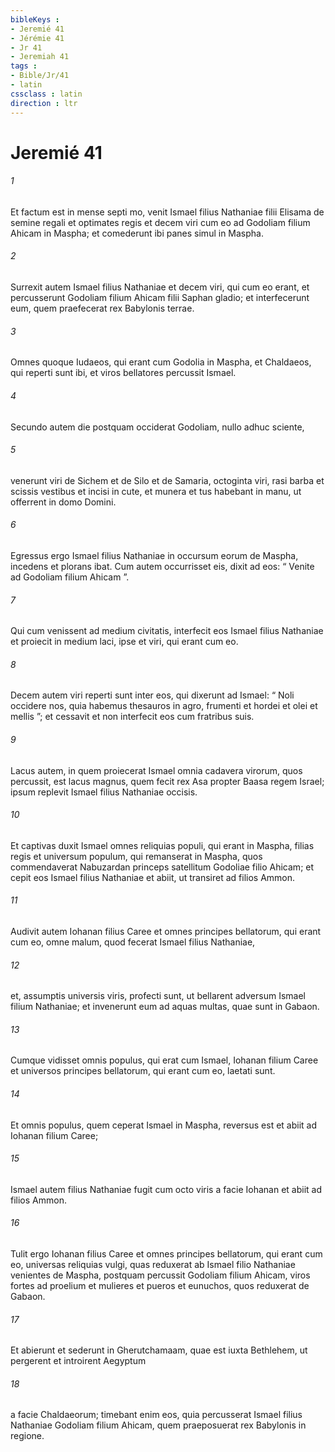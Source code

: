 ```yaml
---
bibleKeys : 
- Jeremié 41
- Jérémie 41
- Jr 41
- Jeremiah 41
tags : 
- Bible/Jr/41
- latin
cssclass : latin
direction : ltr
---
```


# Jeremié 41

###### 1
Et factum est in mense septi mo, venit Ismael filius Nathaniae filii Elisama de semine regali et optimates regis et decem viri cum eo ad Godoliam filium Ahicam in Maspha; et comederunt ibi panes simul in Maspha. 
###### 2
Surrexit autem Ismael filius Nathaniae et decem viri, qui cum eo erant, et percusserunt Godoliam filium Ahicam filii Saphan gladio; et interfecerunt eum, quem praefecerat rex Babylonis terrae. 
###### 3
Omnes quoque Iudaeos, qui erant cum Godolia in Maspha, et Chaldaeos, qui reperti sunt ibi, et viros bellatores percussit Ismael.
###### 4
Secundo autem die postquam occiderat Godoliam, nullo adhuc sciente, 
###### 5
venerunt viri de Sichem et de Silo et de Samaria, octoginta viri, rasi barba et scissis vestibus et incisi in cute, et munera et tus habebant in manu, ut offerrent in domo Domini. 
###### 6
Egressus ergo Ismael filius Nathaniae in occursum eorum de Maspha, incedens et plorans ibat. Cum autem occurrisset eis, dixit ad eos: “ Venite ad Godoliam filium Ahicam ”. 
###### 7
Qui cum venissent ad medium civitatis, interfecit eos Ismael filius Nathaniae et proiecit in medium laci, ipse et viri, qui erant cum eo. 
###### 8
Decem autem viri reperti sunt inter eos, qui dixerunt ad Ismael: “ Noli occidere nos, quia habemus thesauros in agro, frumenti et hordei et olei et mellis ”; et cessavit et non interfecit eos cum fratribus suis. 
###### 9
Lacus autem, in quem proiecerat Ismael omnia cadavera virorum, quos percussit, est lacus magnus, quem fecit rex Asa propter Baasa regem Israel; ipsum replevit Ismael filius Nathaniae occisis. 
###### 10
Et captivas duxit Ismael omnes reliquias populi, qui erant in Maspha, filias regis et universum populum, qui remanserat in Maspha, quos commendaverat Nabuzardan princeps satellitum Godoliae filio Ahicam; et cepit eos Ismael filius Nathaniae et abiit, ut transiret ad filios Ammon.
###### 11
Audivit autem Iohanan filius Caree et omnes principes bellatorum, qui erant cum eo, omne malum, quod fecerat Ismael filius Nathaniae, 
###### 12
et, assumptis universis viris, profecti sunt, ut bellarent adversum Ismael filium Nathaniae; et invenerunt eum ad aquas multas, quae sunt in Gabaon. 
###### 13
Cumque vidisset omnis populus, qui erat cum Ismael, Iohanan filium Caree et universos principes bellatorum, qui erant cum eo, laetati sunt. 
###### 14
Et omnis populus, quem ceperat Ismael in Maspha, reversus est et abiit ad Iohanan filium Caree; 
###### 15
Ismael autem filius Nathaniae fugit cum octo viris a facie Iohanan et abiit ad filios Ammon.
###### 16
Tulit ergo Iohanan filius Caree et omnes principes bellatorum, qui erant cum eo, universas reliquias vulgi, quas reduxerat ab Ismael filio Nathaniae venientes de Maspha, postquam percussit Godoliam filium Ahicam, viros fortes ad proelium et mulieres et pueros et eunuchos, quos reduxerat de Gabaon. 
###### 17
Et abierunt et sederunt in Gherutchamaam, quae est iuxta Bethlehem, ut pergerent et introirent Aegyptum 
###### 18
a facie Chaldaeorum; timebant enim eos, quia percusserat Ismael filius Nathaniae Godoliam filium Ahicam, quem praeposuerat rex Babylonis in regione.
